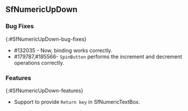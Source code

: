 ﻿## SfNumericUpDown

### Bug Fixes
{:#SfNumericUpDown-bug-fixes} 

* \#132035 - Now, binding works correctly.
* \#179787,\#185566- `SpinButton` performs the increment and decrement operations correctly.

### Features
{:#SfNumericUpDown-features}

* Support to provide `Return key` in SfNumericTextBox.
